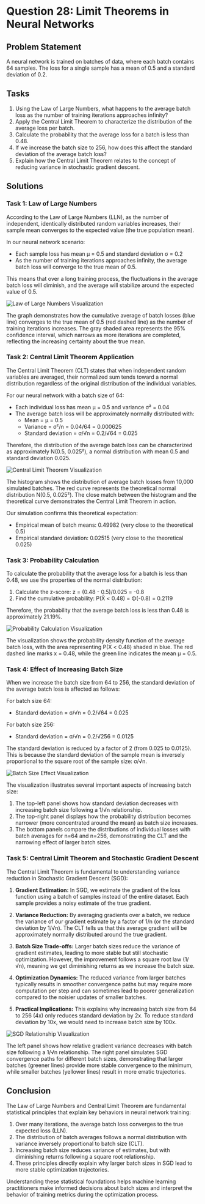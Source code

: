 # Question 28: Limit Theorems in Neural Networks

## Problem Statement
A neural network is trained on batches of data, where each batch contains 64 samples. The loss for a single sample has a mean of 0.5 and a standard deviation of 0.2.

## Tasks
1. Using the Law of Large Numbers, what happens to the average batch loss as the number of training iterations approaches infinity?
2. Apply the Central Limit Theorem to characterize the distribution of the average loss per batch.
3. Calculate the probability that the average loss for a batch is less than 0.48.
4. If we increase the batch size to 256, how does this affect the standard deviation of the average batch loss?
5. Explain how the Central Limit Theorem relates to the concept of reducing variance in stochastic gradient descent.

## Solutions

### Task 1: Law of Large Numbers

According to the Law of Large Numbers (LLN), as the number of independent, identically distributed random variables increases, their sample mean converges to the expected value (the true population mean).

In our neural network scenario:
- Each sample loss has mean μ = 0.5 and standard deviation σ = 0.2
- As the number of training iterations approaches infinity, the average batch loss will converge to the true mean of 0.5.

This means that over a long training process, the fluctuations in the average batch loss will diminish, and the average will stabilize around the expected value of 0.5.

![Law of Large Numbers Visualization](../Images/L2_1_Quiz_28/law_of_large_numbers.png)

The graph demonstrates how the cumulative average of batch losses (blue line) converges to the true mean of 0.5 (red dashed line) as the number of training iterations increases. The gray shaded area represents the 95% confidence interval, which narrows as more iterations are completed, reflecting the increasing certainty about the true mean.

### Task 2: Central Limit Theorem Application

The Central Limit Theorem (CLT) states that when independent random variables are averaged, their normalized sum tends toward a normal distribution regardless of the original distribution of the individual variables.

For our neural network with a batch size of 64:
- Each individual loss has mean μ = 0.5 and variance σ² = 0.04
- The average batch loss will be approximately normally distributed with:
  - Mean = μ = 0.5
  - Variance = σ²/n = 0.04/64 = 0.000625
  - Standard deviation = σ/√n = 0.2/√64 = 0.025

Therefore, the distribution of the average batch loss can be characterized as approximately N(0.5, 0.025²), a normal distribution with mean 0.5 and standard deviation 0.025.

![Central Limit Theorem Visualization](../Images/L2_1_Quiz_28/central_limit_theorem.png)

The histogram shows the distribution of average batch losses from 10,000 simulated batches. The red curve represents the theoretical normal distribution N(0.5, 0.025²). The close match between the histogram and the theoretical curve demonstrates the Central Limit Theorem in action.

Our simulation confirms this theoretical expectation:
- Empirical mean of batch means: 0.49982 (very close to the theoretical 0.5)
- Empirical standard deviation: 0.02515 (very close to the theoretical 0.025)

### Task 3: Probability Calculation

To calculate the probability that the average loss for a batch is less than 0.48, we use the properties of the normal distribution:

1. Calculate the z-score: z = (0.48 - 0.5)/0.025 = -0.8
2. Find the cumulative probability: P(X̄ < 0.48) = Φ(-0.8) = 0.2119

Therefore, the probability that the average batch loss is less than 0.48 is approximately 21.19%.

![Probability Calculation Visualization](../Images/L2_1_Quiz_28/probability_calculation.png)

The visualization shows the probability density function of the average batch loss, with the area representing P(X̄ < 0.48) shaded in blue. The red dashed line marks x = 0.48, while the green line indicates the mean μ = 0.5.

### Task 4: Effect of Increasing Batch Size

When we increase the batch size from 64 to 256, the standard deviation of the average batch loss is affected as follows:

For batch size 64:
- Standard deviation = σ/√n = 0.2/√64 = 0.025

For batch size 256:
- Standard deviation = σ/√n = 0.2/√256 = 0.0125

The standard deviation is reduced by a factor of 2 (from 0.025 to 0.0125). This is because the standard deviation of the sample mean is inversely proportional to the square root of the sample size: σ/√n.

![Batch Size Effect Visualization](../Images/L2_1_Quiz_28/batch_size_effect.png)

The visualization illustrates several important aspects of increasing batch size:
1. The top-left panel shows how standard deviation decreases with increasing batch size following a 1/√n relationship.
2. The top-right panel displays how the probability distribution becomes narrower (more concentrated around the mean) as batch size increases.
3. The bottom panels compare the distributions of individual losses with batch averages for n=64 and n=256, demonstrating the CLT and the narrowing effect of larger batch sizes.

### Task 5: Central Limit Theorem and Stochastic Gradient Descent

The Central Limit Theorem is fundamental to understanding variance reduction in Stochastic Gradient Descent (SGD):

1. **Gradient Estimation:** In SGD, we estimate the gradient of the loss function using a batch of samples instead of the entire dataset. Each sample provides a noisy estimate of the true gradient.

2. **Variance Reduction:** By averaging gradients over a batch, we reduce the variance of our gradient estimate by a factor of 1/n (or the standard deviation by 1/√n). The CLT tells us that this average gradient will be approximately normally distributed around the true gradient.

3. **Batch Size Trade-offs:** Larger batch sizes reduce the variance of gradient estimates, leading to more stable but still stochastic optimization. However, the improvement follows a square root law (1/√n), meaning we get diminishing returns as we increase the batch size.

4. **Optimization Dynamics:** The reduced variance from larger batches typically results in smoother convergence paths but may require more computation per step and can sometimes lead to poorer generalization compared to the noisier updates of smaller batches.

5. **Practical Implications:** This explains why increasing batch size from 64 to 256 (4x) only reduces standard deviation by 2x. To reduce standard deviation by 10x, we would need to increase batch size by 100x.

![SGD Relationship Visualization](../Images/L2_1_Quiz_28/sgd_relationship.png)

The left panel shows how relative gradient variance decreases with batch size following a 1/√n relationship. The right panel simulates SGD convergence paths for different batch sizes, demonstrating that larger batches (greener lines) provide more stable convergence to the minimum, while smaller batches (yellower lines) result in more erratic trajectories.

## Conclusion

The Law of Large Numbers and Central Limit Theorem are fundamental statistical principles that explain key behaviors in neural network training:

1. Over many iterations, the average batch loss converges to the true expected loss (LLN).
2. The distribution of batch averages follows a normal distribution with variance inversely proportional to batch size (CLT).
3. Increasing batch size reduces variance of estimates, but with diminishing returns following a square root relationship.
4. These principles directly explain why larger batch sizes in SGD lead to more stable optimization trajectories.

Understanding these statistical foundations helps machine learning practitioners make informed decisions about batch sizes and interpret the behavior of training metrics during the optimization process. 